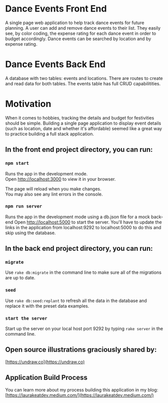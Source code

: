 # Dance Events Front End
A single page web application to help track dance events for future planning. A user can add and remove dance events to their list. They easily see, by color coding, the expense rating for each dance event in order to budget accordingly. Dance events can be searched by location and by expense rating.  

# Dance Events Back End
A database with two tables: events and locations.  There are routes to create and read data for both tables. The events table has full CRUD capabilitities. 

# Motivation
When it comes to hobbies, tracking the details and budget for festivities should be simple. Building a single page application to display event details (such as location, date and whether it's affordable) seemed like a great way to practice building a full stack application.


## In the front end project directory, you can run:

### `npm start`

Runs the app in the development mode.\
Open [http://localhost:3000](http://localhost:3000) to view it in your browser.

The page will reload when you make changes.\
You may also see any lint errors in the console.

### `npm run server`

Runs the app in the development mode using a db.json file for a mock back-end
Open [http://localhost:5000](http://localhost:5000) to start the server.  You'll have to update the links in the application from localhost:9292 to localhost:5000 to do this and skip using the database. 

## In the back end project directory, you can run:
### `migrate`
Use ```rake db:migrate``` in the command line to make sure all of the migrations are up to date.
### `seed`
Use ```rake db:seed:replant``` to refresh all the data in the database and replace it with the preset data examples.
### `start the server`
Start up the server on your local host port 9292 by typing ```rake server``` in the command line. 





## Open source illustrations graciously shared by: 
[https://undraw.co](https://undraw.co)


## Application Build Process
You can learn more about my process building this application in my blog: [https://laurakeatdev.medium.com/](https://laurakeatdev.medium.com/)

